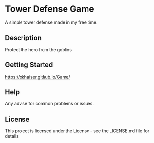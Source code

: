 # Tower Defense Game

A simple tower defense made in my free time.

## Description

Protect the hero from the goblins

## Getting Started

https://xkhaiser.github.io/Game/

## Help

Any advise for common problems or issues.

## License

This project is licensed under the License - see the LICENSE.md file for details
